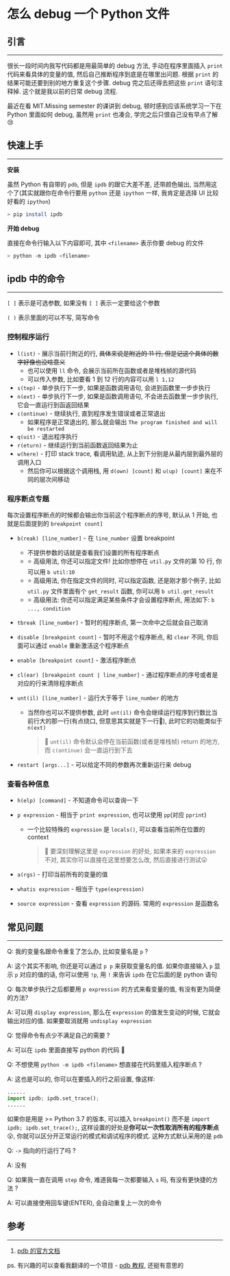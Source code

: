 # 怎么 debug 一个 Python 文件


## 引言

---

很长一段时间内我写代码都是用最简单的 debug 方法, 手动在程序里面插入 `print` 代码来看具体的变量的值, 然后自己推断程序到底是在哪里出问题. 根据 `print` 的结果可能还要到别的地方重复这个步骤. debug 完之后还得去把这些 `print` 语句注释掉. 这个就是我以前的日常 debug 流程.

最近在看 MIT.Missing semester 的课讲到 debug, 顿时感到应该系统学习一下在 Python 里面如何 debug, 虽然用 `print` 也凑合, 学完之后只恨自己没有早点了解:cry:

## 快速上手

---

**安装**

虽然 Python 有自带的 `pdb`, 但是 `ipdb` 的跟它大差不差, 还带颜色输出, 当然用这个了(其实就跟你在命令行要用 `python` 还是 `ipython` 一样, 我肯定是选择 UI 比较好看的 `ipython`)

```bash
> pip install ipdb
```

**开始 debug**

直接在命令行输入以下内容即可, 其中 `<filename>` 表示你要 debug 的文件

```bash
> python -m ipdb <filename>
```

## ipdb 中的命令

---

`[ ]` 表示是可选参数, 如果没有 `[ ]` 表示一定要给这个参数

`( )` 表示里面的可以不写, 简写命令

### **控制程序运行**

- `l(ist)` - 展示当前行附近的行, ~~具体来说是附近的 11 行, 但是记这个具体的数字好像也没啥意义~~
  - 也可以使用 `ll` 命令, 会展示当前所在函数或者是堆栈帧的源代码
  - 可以传入参数, 比如要看 1 到 12 行的内容可以用 `l 1,12`
- `s(tep)`  - 单步执行下一步, 如果是函数调用语句, 会进到函数里一步步执行
- `n(ext)` - 单步执行下一步, 如果是函数调用语句, 不会进去函数里一步步执行, 它会一直运行到函返回结果
- `c(ontinue)` \- 继续执行, 直到程序发生错误或者正常退出
  - 如果程序是正常退出的, 那么就会输出 `The program finished and will be restarted`
- `q(uit)` - 退出程序执行
- `r(eturn)` - 继续运行到当前函数返回结果为止
- `w(here)` - 打印 stack trace, 看调用轨迹, 从上到下分别是从最内层到最外层的调用入口
  - 然后你可以根据这个调用栈, 用 `d(own) [count]` 和 `u(up) [count]` 来在不同的层次间移动

### **程序断点专题**

每次设置程序断点的时候都会输出你当前这个程序断点的序号, 默认从 1 开始, 也就是后面提到的 `breakpoint count]`

- `b(reak) [line_number]` - 在 `line_number` 设置 breakpoint

  - 不提供参数的话就是查看我们设置的所有程序断点
  - :star: 高级用法, 你还可以指定文件! 比如你想停在 `util.py` 文件的第 10 行, 你可以用 `b util:10`
  - :star: 高级用法, 你在指定文件的同时, 可以指定函数, 还是刚才那个例子, 比如 `util.py` 文件里面有个 `get_result` 函数, 你可以用 `b util.get_result`
  - :star: 高级用法: 你还可以指定满足某些条件才会设置程序断点, 用法如下: `b ..., condition`

- `tbreak [line_number]` - 暂时的程序断点, 第一次命中之后就会自己取消

- `disable [breakpoint count]` - 暂时不用这个程序断点, 和 `clear` 不同, 你后面可以通过 `enable` 重新激活这个程序断点

- `enable [breakpoint count]` - 激活程序断点

- `cl(ear) [breakpoint count | line_number]` - 通过程序断点的序号或者是对应的行来清除程序断点

- `unt(il) [line_number]` - 运行大于等于 `line_number` 的地方

  - 当然你也可以不提供参数, 此时 `unt(il)` 命令会继续运行程序到行数比当前行大的那一行(有点绕口, 但意思其实就是下一行🧐), 此时它的功能类似于 `n(ext)`

    > 📒 `unt(il)` 命令默认会停在当前函数(或者是堆栈帧) return 的地方, 而 `c(ontinue)` 会一直运行到下去

- `restart [args...]` - 可以给定不同的参数再次重新运行来 debug

### **查看各种信息**

- `h(elp) [command]` - 不知道命令可以查询一下
- `p expression` - 相当于 `print expression`, 也可以使用 `pp`(对应 `pprint`)
  
  - 一个比较特殊的 `expression` 是 `locals()`, 可以查看当前所在位置的 context
  
    > 📒 要深刻理解这里是 `expression` 的好处, 如果本来的 `expression` 不对, 其实你可以直接在这里想要怎么改, 然后直接进行测试:open_mouth:
- `a(rgs)` - 打印当前所有的变量的值
- `whatis expression` - 相当于 `type(expression)`
- `source expression` - 查看 `expression` 的源码. 常用的 `expression` 是函数名

## 常见问题

---

Q: 我的变量名跟命令重复了怎么办, 比如变量名是 `p` ?

A: 这个其实不影响, 你还是可以通过 `p p` 来获取变量名的值. 如果你直接输入 `p` 显示 `p` 对应的值的话, 你可以使用 `!p`, 用 `!` 来告诉 `ipdb` 在它后面的是 python 语句



Q: 每次单步执行之后都要用 `p expression` 的方式来看变量的值, 有没有更为简便的方法?

A: 可以用 `display expression`, 那么在 `expression` 的值发生变动的时候, 它就会输出对应的值. 如果要取消就用 `undisplay expression`



Q: 觉得命令有点少不满足自己的需要 ?

A: 可以在 `ipdb` 里面直接写 python 的代码 :hugs:



Q: 不想使用 `python -m ipdb <filename>` 想直接在代码里插入程序断点 ?

A: 这也是可以的, 你可以在要插入的行之前设置, 像这样: 

```python
......
import ipdb; ipdb.set_trace();
......
```

如果你是用是 >= Python 3.7 的版本, 可以插入 `breakpoint()` 而不是 `import ipdb; ipdb.set_trace();`, 这样设置的好处是**你可以一次性取消所有的程序断点**:open_mouth:, 你就可以区分开正常运行的模式和调试程序的模式. 这种方式默认采用的是 `pdb`



Q: `->` 指向的行运行了吗 ?

A: 没有



Q: 如果我一直在调用 `step` 命令, 难道我每一次都要输入 `s` 吗, 有没有更快捷的方法 ?

A: 可以直接使用回车键(ENTER), 会自动重复上一次的命令

## 参考

---

1. [pdb 的官方文档](https://docs.python.org/3/library/pdb.html)

ps. 有兴趣的可以查看我翻译的一个项目 - [pdb 教程](https://github.com/MartinLwx/pdb-tutorial), 还挺有意思的

